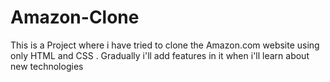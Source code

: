 # Amazon-Clone
This is a Project where i have tried to clone the Amazon.com website using only HTML and CSS . Gradually i'll add features in it when i'll learn about new technologies
